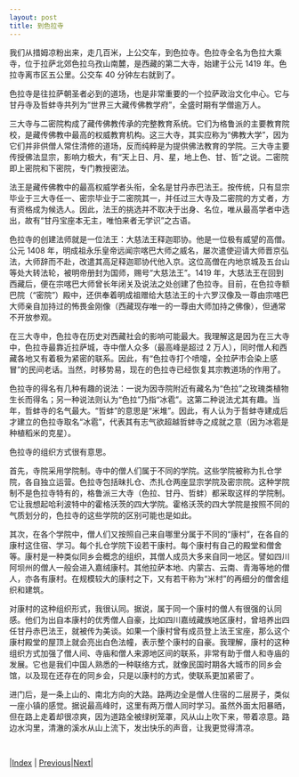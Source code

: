 ```yaml
---
layout: post
title: 到色拉寺
---
```


我们从措姆凉粉出来，走几百米，上公交车，到色拉寺。色拉寺全名为色拉大乘寺，位于拉萨北郊色拉乌孜山南麓，是西藏的第二大寺，始建于公元 1419 年。色拉寺离市区五公里。公交车 40 分钟左右就到了。

色拉寺是往拉萨朝圣者必到的道场，也是非常重要的一个拉萨政治文化中心。它与甘丹寺及哲蚌寺共列为“世界三大藏传佛教学府”，全盛时期有学僧逾万人。

三大寺与二密院构成了藏传佛教传承的完整教育系统。它们为格鲁派的主要教育院校，是藏传佛教中最高的权威教育机构。这三大寺，其实应称为“佛教大学”，因为它们并非供僧人常住清修的道场，反而纯粹是为提供佛法教育的学院。三大寺主要传授佛法显宗，影响力极大，有“天上日、月、星，地上色、甘、哲”之说。二密院即上密院和下密院，专门教授密法。

法王是藏传佛教中的最高权威学者头衔，全名是甘丹赤巴法王。按传统，只有显宗毕业于三大寺任一、密宗毕业于二密院其一，并任过三大寺及二密院的方丈者，方有资格成为候选人。因此，法王的挑选并不取决于出身、名位，唯从最高学者中选出，故有“甘丹宝座本无主，唯怕来者无学识”之古语。

色拉寺的创建法师就是一位法王：大慈法王释迦耶协。他是一位极有威望的高僧。公元 1408 年，明成祖永乐皇帝远闻宗喀巴大师之威名，屡次遣使迎请大师晋京弘法，大师辞而不赴，改遣其高足释迦耶协代他入京。这位高僧在内地京城及五台山等处大转法轮，被明帝册封为国师，赐号“大慈法王”。1419 年，大慈法王在回到西藏后，便在宗喀巴大师曾长年闭关及说法之处创建了色拉寺。目前，在色拉寺额巴院（“密院”）殿中，还供奉着明成祖赠给大慈法王的十六罗汉像及一尊由宗喀巴大师亲自加持过的怖畏金刚像（西藏现存唯一的一尊由大师加持之佛像），但通常不开放参观。

在三大寺中，色拉寺在历史对西藏社会的影响可能最大。我理解这是因为在三大寺中，色拉寺最靠近拉萨城，寺中僧人众多（最高峰是超过 2 万人），同时僧人和西藏各地又有着极为紧密的联系。因此，有“色拉寺打个喷嚏，全拉萨市会染上感冒”的民间老话。当然，时移势易，现在的色拉寺已经恢复其宗教道场的作用了。

色拉寺的得名有几种有趣的说法：一说为因寺院附近有藏名为“色拉”之玫瑰类植物生长而得名；另一种说法则认为“色拉”乃指“冰雹”。这第二种说法尤其有趣。当年，哲蚌寺的名气最大。“哲蚌”的意思是“米堆”。因此，有人认为于哲蚌寺建成后才建立的色拉寺取名“冰雹”，代表其有志气欲超越哲蚌寺之成就之意（因为冰雹是种植稻米的克星）。

色拉寺的组织方式很有意思。

首先，寺院采用学院制。寺中的僧人们属于不同的学院。这些学院被称为扎仓学院，各自独立运营。色拉寺包括昧扎仓、杰扎仓两座显宗学院及密宗院。这种学院制不是色拉寺特有的，格鲁派三大寺（色拉、甘丹、哲蚌）都采取这样的学院制。它让我想起哈利波特中的霍格沃茨的四大学院。霍格沃茨的四大学院是按照不同的气质划分的，色拉寺的这些学院的区别可能也是如此。

其次，在各个学院中，僧人们又按照自己来自哪里分属于不同的“康村”，在各自的康村这住宿、学习。每个扎仓学院下设若干康村。每个康村有自己的殿堂和僧舍等。康村是一种类似同乡会概念的组织，其僧人成员大多来自同一地区。譬如四川阿坝州的僧人一般会进入嘉绒康村。其他拉萨本地、内蒙古、云南、青海等地的僧人，亦各有康村。在规模较大的康村之下，又有若干称为“米村”的再细分的僧舍组织和建筑。

对康村的这种组织形式，我很认同。据说，属于同一个康村的僧人有很强的认同感。他们为出自本康村的优秀僧人自豪，比如四川嘉绒藏族地区康村，曾培养出四任甘丹赤巴法王，就被传为美谈。如果一个康村曾有成员登上法王宝座，那么这个康村殿堂的屋顶上就会亮出白色法幢，表示整个康村的自豪。我理解，康村的这种组织方式加强了僧人间、寺庙和僧人来源地区间的联系，非常有助于僧人和寺庙的发展。它也是我们中国人熟悉的一种联络方式，就像民国时期各大城市的同乡会馆，以及现在还存在的同乡会，只是以康村的方式，使联系更加紧密了。

进门后，是一条上山的、南北方向的大路。路两边全是僧人住宿的二层房子，类似一座小镇的感觉。据说最高峰时，这里有两万僧人同时学习。虽然外面太阳暴晒，但在路上走着却很凉爽，因为道路全被绿树笼罩，风从山上吹下来，带着凉意。路边水沟里，清澈的溪水从山上流下，发出快乐的声音，让我更觉得清凉。

<br/>

|[Index](../) | [Previous](24-liangf)|[Next](33-bianjin)|
